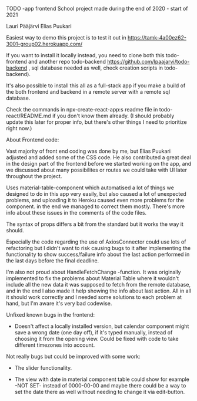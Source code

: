 TODO -app frontend
School project made during the end of 2020 - start of 2021

Lauri Pääjärvi
Elias Puukari

Easiest way to demo this project is to test it out in
https://tamk-4a00ez62-3001-group02.herokuapp.com/

If you want to install it locally instead, you need to clone both this
todo-frontend and another repo todo-backend https://github.com/lpaajarvi/todo-backend ,
sql database needed as well, check creation scripts in todo-backend).

It's also possible to install this all as a full-stack app if you make a build
of the both frontend and backend in a remote server with a remote sql database.

Check the commands in npx-create-react-app:s readme file in todo-react/README.md
if you don't know them already. (I should probably update this later for proper
info, but there's other things I need to prioritize right now.)

About Frontend code:

Vast majority of front end coding was done by me, but Elias Puukari adjusted
and added some of the CSS code. He also contributed a great deal in the design
part of the frontend before we started working on the app, and we discussed
about many possibilites or routes we could take with UI later throughout the
project.

Uses material-table-component which automatised a lot of things we designed to
do in this app very easily, but also caused a lot of unexpected problems, and
uploading it to Heroku caused even more problems for the
component. in the end we managed to correct them mostly. There's more info about
these issues in the comments of the code files.

The syntax of props differs a bit from the standard but it works the way
it should.

Especially the code regarding the use of AxiosConnector could use lots of
refactoring but I didn't want to risk causing bugs to it after implementing the
functionality to show success/failure info about the last action performed in
the last days before the final deadline.

I'm also not proud about HandleFetchChange -function. It was originally
implemented to fix the problems about Material Table where it wouldn't include
all the new data it was supposed to fetch from the remote database, and in the
end I also made it help showing the info about last action. All in all it
should work correctly and I needed some solutions to each problem at hand, but
I'm aware it's very bad codewise.

Unfixed known bugs in the frontend:

- Doesn't affect a locally installed version, but calendar component might save
  a wrong date (one day off), if it's typed manually, instead of choosing it
  from the opening view. Could be fixed with code to take different timezones
  into account.

Not really bugs but could be improved with some work:

- The slider functionality.

- The view with date in material component table could show for example -NOT
  SET- instead of 0000-00-00 and maybe there could be a way to set the date
  there as well without needing to change it via edit-button.
